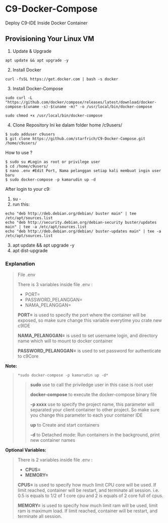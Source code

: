 # C9-Docker-Compose
Deploy C9-IDE Inside Docker Container

## Provisioning Your Linux VM

1. Update & Upgrade
```
apt update && apt upgrade -y
```
2. Install Docker
```
curl -fsSL https://get.docker.com | bash -s docker
```
3. Install Docker-Compose
```
sudo curl -L "https://github.com/docker/compose/releases/latest/download/docker-compose-$(uname -s)-$(uname -m)" -o /usr/local/bin/docker-compose
```
```
sudo chmod +x /usr/local/bin/docker-compose
```
4. Clone Repository Ini ke dalam folder home /c9users/
```
$ sudo adduser c9users
$ git clone https://github.com/starfrich/C9-Docker-Compose.git /home/c9users/
```

How to use ?

```
$ sudo su #Login as root or privilege user
$ cd /home/c9users/
$ nano .env #Edit Port, Nama pelanggan setiap kali membuat ingin user baru
$ sudo docker-compose -p kamarudin up -d
```

After login to your c9:
1. su -
2. run this:
```
echo "deb http://deb.debian.org/debian/ buster main" | tee /etc/apt/sources.list
echo "deb http://security.debian.org/debian-security buster/updates main" | tee -a /etc/apt/sources.list
echo "deb http://deb.debian.org/debian/ buster-updates main" | tee -a /etc/apt/sources.list
```
3. apt update && apt upgrade -y
4. apt dist-upgrade
### Explanation

> File .env
>
> There is 3 variables inside file .env :
> - PORT=
> - PASSWORD_PELANGGAN=
> - NAMA_PELANGGAN=
>
> **PORT=** is used to specify the port where the container will be exposed, so make sure change this variable everytime you crate new c9IDE
>
> **NAMA_PELANGGAN=** is used to set username login, and directory name which will to mount to docker container
>
> **PASSWORD_PELANGGAN=** is used to set password for authenticate to c9Core


**Note:**
>
> ```*sudo docker-compose -p kamarudin up -d*```
>> **sudo** use to call the priviledge user in this case is root user
>>
>> **docker-compose** to execute the docker-compose binary file
>>
>> **-p xxxx** use to specify the project name, this parameter will separated your client container to other project. So make sure you change this parameter to each your container IDE
>>
>> **up** to Create and start containers
>>
>> **-d** to Detached mode: Run containers in the background, print new container names

**Optional Variables:**
>
> There is 2 variables inside file .env :
> - **CPUS=**
> - **MEMORY=**
>
> **CPUS=** is used to specify how much limit CPU core will be used. If limit reached, container will be restart, and terminate all session. i.e. 0.5 is equals to 1/2 of 1 core cpu and 2 is equals of 2 core full of cpus.
>
> **MEMORY=** is used to specify how much limit ram will be used, limit ram is maximum load. If limit reached, container will be restart, and terminate all session.
